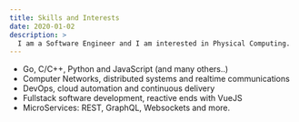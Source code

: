 ```yaml
---
title: Skills and Interests
date: 2020-01-02
description: > 
  I am a Software Engineer and I am interested in Physical Computing. 
---
```


- Go, C/C++, Python and JavaScript (and many others..)
- Computer Networks, distributed systems and realtime communications
- DevOps, cloud automation and continuous delivery
- Fullstack software development, reactive ends with VueJS
- MicroServices: REST, GraphQL, Websockets and more.
